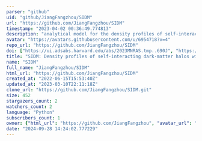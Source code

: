 ```yaml
---
parser: "github"
uid: "github/JiangFangzhou/SIDM"
url: "https://github.com/JiangFangzhou/SIDM"
timestamp: "2023-04-02 00:36:49.774813"
description: "analytical model for the density profiles of self-interacting dark-matter halos with inhabitant galaxies"
avatar: "https://avatars.githubusercontent.com/u/6954718?v=4"
repo_url: "https://github.com/JiangFangzhou/SIDM"
doi: ["https://ui.adsabs.harvard.edu/abs/2023MNRAS.tmp..690J", "https://ui.adsabs.harvard.edu/abs/2023ascl.soft03015J/abstract"]
title: "SIDM: Density profiles of self-interacting dark-matter halos with inhabitant galaxies"
name: "SIDM"
full_name: "JiangFangzhou/SIDM"
html_url: "https://github.com/JiangFangzhou/SIDM"
created_at: "2022-06-15T15:53:40Z"
updated_at: "2023-03-10T22:11:18Z"
clone_url: "https://github.com/JiangFangzhou/SIDM.git"
size: 452
stargazers_count: 2
watchers_count: 2
language: "Python"
subscribers_count: 1
owner: {"html_url": "https://github.com/JiangFangzhou", "avatar_url": "https://avatars.githubusercontent.com/u/6954718?v=4", "login": "JiangFangzhou", "type": "User"}
date: "2024-09-28 14:24:02.777229"
---
```

